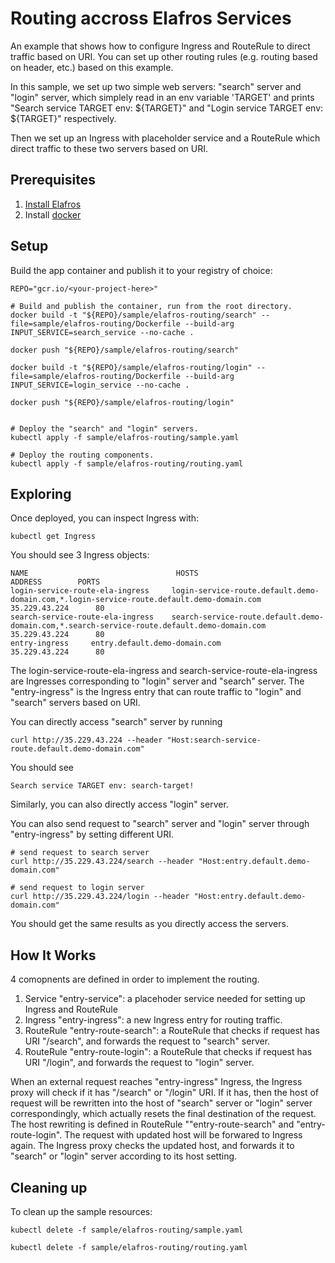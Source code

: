 # Routing accross Elafros Services

An example that shows how to configure Ingress and RouteRule to direct traffic based on URI. You can set up other routing rules (e.g. routing based on header, etc.) based on this example.

In this sample, we set up two simple web servers: "search" server and "login" server, which simplely read
in an env variable 'TARGET' and prints "Search service TARGET env: ${TARGET}" and "Login service TARGET env: ${TARGET}" respectively.

Then we set up an Ingress with placeholder service and a RouteRule which direct traffic to these two servers based on URI.

## Prerequisites

1. [Install Elafros](https://github.com/elafros/install/blob/master/README.md)
1. Install [docker](https://www.docker.com/)

## Setup

Build the app container and publish it to your registry of choice:

```shell
REPO="gcr.io/<your-project-here>"

# Build and publish the container, run from the root directory.
docker build -t "${REPO}/sample/elafros-routing/search" --file=sample/elafros-routing/Dockerfile --build-arg INPUT_SERVICE=search_service --no-cache .

docker push "${REPO}/sample/elafros-routing/search"

docker build -t "${REPO}/sample/elafros-routing/login" --file=sample/elafros-routing/Dockerfile --build-arg INPUT_SERVICE=login_service --no-cache .

docker push "${REPO}/sample/elafros-routing/login"


# Deploy the "search" and "login" servers.
kubectl apply -f sample/elafros-routing/sample.yaml

# Deploy the routing components.
kubectl apply -f sample/elafros-routing/routing.yaml
```

## Exploring
Once deployed, you can inspect Ingress with:

```shell
kubectl get Ingress
```

You should see 3 Ingress objects:
```
NAME                                 HOSTS                                                                                         ADDRESS        PORTS
login-service-route-ela-ingress     login-service-route.default.demo-domain.com,*.login-service-route.default.demo-domain.com    35.229.43.224      80
search-service-route-ela-ingress    search-service-route.default.demo-domain.com,*.search-service-route.default.demo-domain.com   35.229.43.224      80
entry-ingress     entry.default.demo-domain.com                                        35.229.43.224      80
```
The login-service-route-ela-ingress and search-service-route-ela-ingress are Ingresses corresponding to "login" server and "search" server.
The "entry-ingress" is the Ingress entry that can route traffic to "login" and "search" servers based on URI.

You can directly access "search" server by running
```shell
curl http://35.229.43.224 --header "Host:search-service-route.default.demo-domain.com"
```
You should see
```
Search service TARGET env: search-target!
```
Similarly, you can also directly access "login" server.

You can also send request to "search" server and "login" server through "entry-ingress" by setting different URI.
```shell
# send request to search server
curl http://35.229.43.224/search --header "Host:entry.default.demo-domain.com"

# send request to login server
curl http://35.229.43.224/login --header "Host:entry.default.demo-domain.com"
```
You should get the same results as you directly access the servers.


## How It Works
4 comopnents are defined in order to implement the routing.
1. Service "entry-service": a placehoder service needed for setting up Ingress and RouteRule
2. Ingress "entry-ingress": a new Ingress entry for routing traffic.
3. RouteRule "entry-route-search": a RouteRule that checks if request has URI "/search", and forwards the request to "search" server.
4. RouteRule "entry-route-login": a RouteRule that checks if request has URI "/login", and forwards the request to "login" server.

When an external request reaches "entry-ingress" Ingress, the Ingress proxy will check if it has "/search" or "/login" URI. If it has, then the host of request will be rewritten into the host of "search" server or "login" server correspondingly, which actually resets the final destination of the request. The host rewriting is defined in RouteRule ""entry-route-search" and "entry-route-login".
The request with updated host will be forwared to Ingress again. The Ingress proxy checks the updated host, and forwards it to "search" or "login" server according to its host setting.

## Cleaning up

To clean up the sample resources:

```shell
kubectl delete -f sample/elafros-routing/sample.yaml

kubectl delete -f sample/elafros-routing/routing.yaml
```
